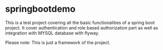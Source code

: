 # springbootdemo

This is a test project covering all the basic functionalities of a spring boot project. It cover authentication
and role based authorization part as well as integration with MYSQL database with flyway.

Please note: This is just a framework of the project.